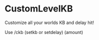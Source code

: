 # CustomLevelKB

Customize all your worlds KB and delay hit!

Use /ckb (setkb or setdelay) (amount)
